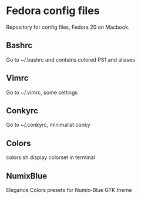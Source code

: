 # Fedora config files
Repository for config files, Fedora 20 on Macbook.

## Bashrc
Go to ~/.bashrc and contains colored PS1 and aliases

## Vimrc
Go to ~/.vimrc, some settings

## Conkyrc
Go to ~/.conkyrc, minimalist conky

## Colors
colors.sh display colorset in terminal

## NumixBlue
Elegance Colors presets for Numix-Blue GTK theme
